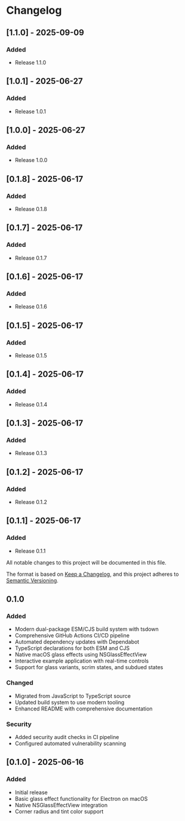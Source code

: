 # Changelog

## [1.1.0] - 2025-09-09

### Added
- Release 1.1.0

## [1.0.1] - 2025-06-27

### Added
- Release 1.0.1

## [1.0.0] - 2025-06-27

### Added
- Release 1.0.0

## [0.1.8] - 2025-06-17

### Added
- Release 0.1.8

## [0.1.7] - 2025-06-17

### Added
- Release 0.1.7

## [0.1.6] - 2025-06-17

### Added
- Release 0.1.6

## [0.1.5] - 2025-06-17

### Added
- Release 0.1.5

## [0.1.4] - 2025-06-17

### Added
- Release 0.1.4

## [0.1.3] - 2025-06-17

### Added
- Release 0.1.3

## [0.1.2] - 2025-06-17

### Added
- Release 0.1.2

## [0.1.1] - 2025-06-17

### Added
- Release 0.1.1

All notable changes to this project will be documented in this file.

The format is based on [Keep a Changelog](https://keepachangelog.com/en/1.0.0/),
and this project adheres to [Semantic Versioning](https://semver.org/spec/v2.0.0.html).

## 0.1.0

### Added

- Modern dual-package ESM/CJS build system with tsdown
- Comprehensive GitHub Actions CI/CD pipeline
- Automated dependency updates with Dependabot
- TypeScript declarations for both ESM and CJS
- Native macOS glass effects using NSGlassEffectView
- Interactive example application with real-time controls
- Support for glass variants, scrim states, and subdued states

### Changed

- Migrated from JavaScript to TypeScript source
- Updated build system to use modern tooling
- Enhanced README with comprehensive documentation

### Security

- Added security audit checks in CI pipeline
- Configured automated vulnerability scanning

## [0.1.0] - 2025-06-16

### Added

- Initial release
- Basic glass effect functionality for Electron on macOS
- Native NSGlassEffectView integration
- Corner radius and tint color support
